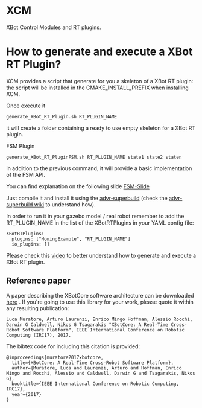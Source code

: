 XCM
===

XBot Control Modules and RT plugins.

How to generate and execute a XBot RT Plugin?
==============================================

XCM provides a script that generate for you a skeleton of a XBot RT plugin: the script will be installed in the CMAKE_INSTALL_PREFIX when installing XCM.

Once execute it 

```
generate_XBot_RT_Plugin.sh RT_PLUGIN_NAME
```
it will create a folder containing a ready to use empty skeleton for a XBot RT plugin.

FSM Plugin

```
generate_XBot_RT_PluginFSM.sh RT_PLUGIN_NAME state1 state2 staten
```
in addition to the previous command, it will provide a basic implementation of the FSM API.

You can find explanation on the following slide [FSM-Slide](https://github.com/ADVRHumanoids/XCM/blob/master/slide/FSM%20API.pdf)

Just compile it and install it using the [advr-superbuild](https://github.com/ADVRHumanoids/advr-superbuild) (check the [advr-superbuild wiki](https://github.com/ADVRHumanoids/advr-superbuild/wiki#creating-a-new-project-in-github-and-adding-it-to-the-superbuild) to understand how).

In order to run it in your gazebo model / real robot remember to add the RT_PLUGIN_NAME in the list of the XBotRTPlugins in your YAML config file:

```
XBotRTPlugins:
  plugins: ["HomingExample", "RT_PLUGIN_NAME"]
  io_plugins: []
```

Please check this [video](https://www.youtube.com/watch?v=wJXCLhtS7T0) to better understand how to generate and execute a XBot RT plugin.

## Reference paper
A paper describing the XBotCore software architecture can be downloaded [here](https://www.researchgate.net/publication/316514802_XBotCore_A_Real-Time_Cross-Robot_Software_Platform) . If you're going to use this library for your work, please quote it within any resulting publication:
~~~
Luca Muratore, Arturo Laurenzi, Enrico Mingo Hoffman, Alessio Rocchi, Darwin G Caldwell, Nikos G Tsagarakis "XBotCore: A Real-Time Cross-Robot Software Platform", IEEE International Conference on Robotic Computing (IRC17), 2017.
~~~

The bibtex code for including this citation is provided:
~~~
@inproceedings{muratore2017xbotcore,
  title={XBotCore: A Real-Time Cross-Robot Software Platform},
  author={Muratore, Luca and Laurenzi, Arturo and Hoffman, Enrico Mingo and Rocchi, Alessio and Caldwell, Darwin G and Tsagarakis, Nikos G},
  booktitle={IEEE International Conference on Robotic Computing, IRC17},
  year={2017}
}
~~~
